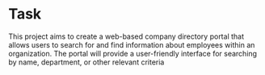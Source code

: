 # Task
This project aims to create a web-based company directory portal that allows users to search for and find information about employees within an organization. The portal will provide a user-friendly interface for searching by name, department, or other relevant criteria
